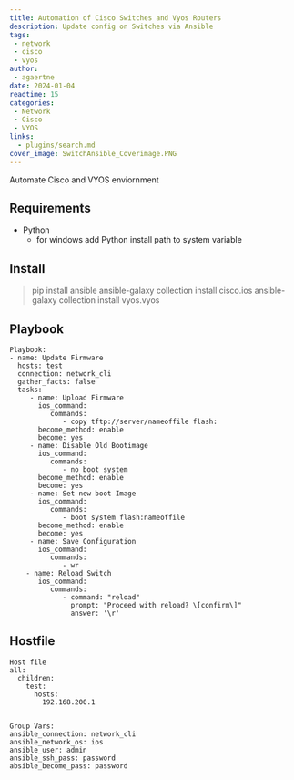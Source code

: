 ```yaml
---
title: Automation of Cisco Switches and Vyos Routers
description: Update config on Switches via Ansible
tags:
 - network
 - cisco
 - vyos
author: 
 - agaertne
date: 2024-01-04
readtime: 15
categories:
 - Network
 - Cisco
 - VYOS
links:
  - plugins/search.md
cover_image: SwitchAnsible_Coverimage.PNG
---
```

Automate Cisco and VYOS enviornment
<!-- more -->

## Requirements
 - Python
   * for windows add Python install path to system variable

## Install
> pip install ansible
> ansible-galaxy collection install cisco.ios
> ansible-galaxy collection install vyos.vyos

## Playbook
```cli
Playbook:
- name: Update Firmware
  hosts: test
  connection: network_cli
  gather_facts: false
  tasks:
     - name: Upload Firmware
       ios_command:
          commands:
             - copy tftp://server/nameoffile flash:
       become_method: enable
       become: yes
     - name: Disable Old Bootimage
       ios_command:
          commands:
             - no boot system
       become_method: enable
       become: yes
     - name: Set new boot Image
       ios_command:
          commands:
             - boot system flash:nameoffile
       become_method: enable
       become: yes
     - name: Save Configuration
       ios_command:
          commands:
             - wr
    - name: Reload Switch
       ios_command:
          commands:
             - command: "reload"
               prompt: "Proceed with reload? \[confirm\]"
               answer: '\r'

```
## Hostfile
```cli
Host file
all:
  children:
    test:
      hosts:
        192.168.200.1


Group Vars:
ansible_connection: network_cli
ansible_network_os: ios
ansible_user: admin
ansible_ssh_pass: password
absible_become_pass: password

```
